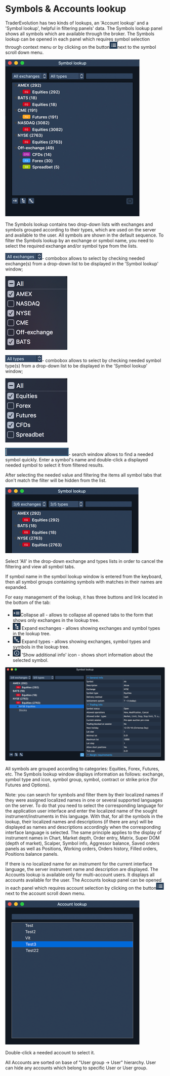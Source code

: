 # Symbols & Accounts lookup

TraderEvolution has two kinds of lookups, an 'Account lookup' and a 'Symbol lookup', helpful in filtering panels' data. The Symbols lookup panel shows all symbols which are available through the broker. The Symbols lookup can be opened in each panel which requires symbol selection through context menu or by clicking on the button![](../../.gitbook/assets/artboard1.png)next to the symbol scroll down menu.

![](../../.gitbook/assets/symbol-lookup-copy.jpg)


The Symbols lookup contains two drop-down lists with exchanges and symbols grouped according to their types, which are used on the server and available to the user. All symbols are shown in the default sequence. To filter the Symbols lookup by an exchange or symbol name, you need to select the required exchange and/or symbol type from the lists.

![](../../.gitbook/assets/all-exchanges_116_22.png)- combobox allows to select by checking needed exchange\(s\) from a drop-down list to be displayed in the 'Symbol lookup' window;

![](../../.gitbook/assets/short-list-exchanges_196_292.png)


![](../../.gitbook/assets/all-types_116_22.png)- combobox allows to select by checking needed symbol type\(s\) from a drop-down list to be displayed in the 'Symbol lookup' window;

![](../../.gitbook/assets/short-list-types-196_202.png)

![](../../.gitbook/assets/search-window-2-_200.png)-
 search window allows to find a needed symbol quickly. Enter a symbol's name and double-click a displayed needed symbol to select it from filtered results.


After selecting the needed value and filtering the items all symbol tabs that don't match the filter will be hidden from the list.

![](../../.gitbook/assets/part-of-symbol-lookup_421_207.png)

Select 'All' in the drop-down exchange and types lists in order to cancel the filtering and view all symbol tabs.

If symbol name in the symbol lookup window is entered from the keyboard, then all symbol groups containing symbols with matches in their names are expanded.

For easy management of the lookup, it has three buttons and link located in the bottom of the tab:

*  ![](../../.gitbook/assets/1%20%2836%29.png)Collapse all - allows to collapse all opened tabs to the form that shows only exchanges in the lookup tree.
* ![](../../.gitbook/assets/2%20%2810%29.png) Expand exchanges - allows showing exchanges and symbol types in the lookup tree.
*  ![](../../.gitbook/assets/3%20%2820%29.png) Expand types - allows showing exchanges, symbol types and symbols in the lookup tree.
* ![](../../.gitbook/assets/5%20%286%29.png) 'Show additional info' icon - shows short information about the selected symbol.

![](../../.gitbook/assets/with-info.png)


All symbols are grouped according to categories: Equities, Forex, Futures, etc. The Symbols lookup window displays information as follows: exchange, symbol type and icon, symbol group, symbol, contract or strike price \(for Futures and Options\).

Note: you can search for symbols and filter them by their localized names if they were assigned localized names in one or several supported languages on the server. To do that you need to select the corresponding language for the application user interface and enter the localized name of the sought instrument/instruments in this language. With that, for all the symbols in the lookup, their localized names and descriptions \(if there are any\) will be displayed as names and descriptions accordingly when the corresponding interface language is selected. The same principle applies to the display of instrument names in Chart, Market depth, Order entry, Matrix, Super DOM \(depth of market\), Scalper, Symbol info, Aggressor balance, Saved orders panels as well as Positions, Working orders, Orders history, Filled orders, Positions balance panels.

If there is no localized name for an instrument for the current interface language, the server instrument name and description are displayed. The Accounts lookup is available only for multi-account users. It displays all accounts available for the user. The Accounts lookup panel can be opened in each panel which requires account selection by clicking on the button![](../../.gitbook/assets/artboard1%20%281%29.png)next to the account scroll down menu.

![](../../.gitbook/assets/account-lookup-test_424.png)

Double-click a needed account to select it.

All Accounts are sorted on base of "User group -&gt; User" hierarchy. User can hide any accounts which belong to specific User or User group.

